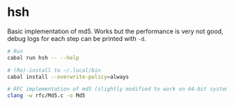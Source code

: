 # hsh
Basic implementation of md5. Works but the performance is very not good, debug
logs for each step can be printed with `-d`.

```bash
# Run
cabal run hsh -- --help

# (Re)-install to ~/.local/bin
cabal install --overwrite-policy=always

# RFC implementation of md5 (slightly modified to work on 64-bit systems)
clang -w rfc/Md5.c -o Md5
```
